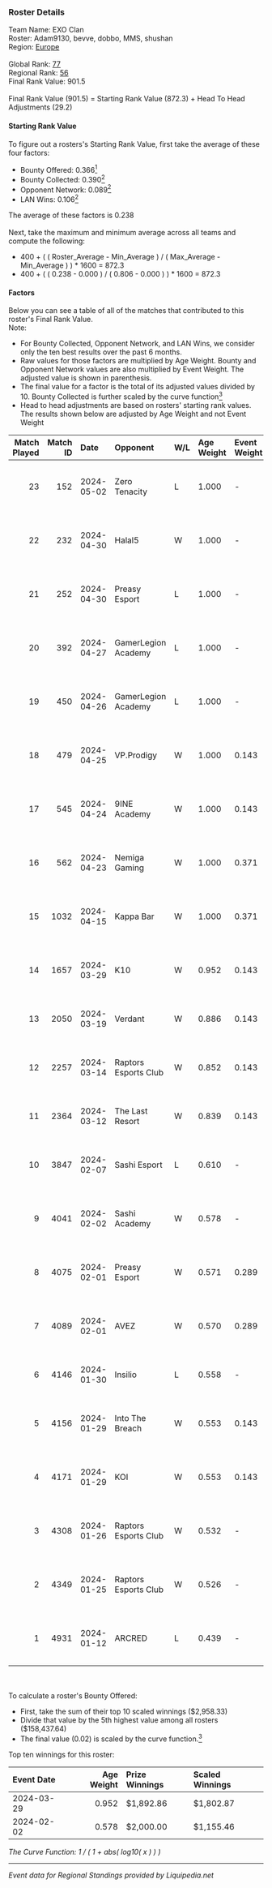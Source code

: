 ### Roster Details<br />
Team Name: EXO Clan<br />
Roster: Adam9130, bevve, dobbo, MMS, shushan<br />
Region: [Europe]( ../standings_europe.md)<br />
<br />
Global Rank: [77](../standings_global.md)<br />
Regional Rank: [56]( ../standings_europe.md)<br />
Final Rank Value:  901.5<br />
<br />
Final Rank Value (901.5) = Starting Rank Value (872.3) + Head To Head Adjustments (29.2)<br />

#### Starting Rank Value<br />
To figure out a rosters's Starting Rank Value, first take the average of these four factors:<br />
- Bounty Offered: 0.366[<sup>1</sup>](#table2)
- Bounty Collected: 0.390[<sup>2</sup>](#table1)
- Opponent Network: 0.089[<sup>2</sup>](#table1)
- LAN Wins: 0.106[<sup>2</sup>](#table1)

The average of these factors is 0.238<br />
<br />
Next, take the maximum and minimum average across all teams and compute the following:<br />
- 400 + ( ( Roster_Average - Min_Average ) / ( Max_Average - Min_Average ) ) * 1600 = 872.3
- 400 + ( ( 0.238 - 0.000 ) / ( 0.806 - 0.000 ) ) * 1600 = 872.3


#### Factors<br />
Below you can see a table of all of the matches that contributed to this roster's Final Rank Value.<br />
Note:<br />

- For Bounty Collected, Opponent Network, and LAN Wins, we consider only the ten best results over the past 6 months.
- Raw values for those factors are multiplied by Age Weight. Bounty and Opponent Network values are also multiplied by Event Weight. The adjusted value is shown in parenthesis.
- The final value for a factor is the total of its adjusted values divided by 10. Bounty Collected is further scaled by the curve function[<sup>3</sup>](#curveFunction)
- Head to head adjustments are based on rosters' starting rank values. The results shown below are adjusted by Age Weight and not Event Weight
<span id="table1"></span><br />


| Match Played | Match ID | Date       | Opponent             | W/L | Age Weight | Event Weight | Bounty Collected | Opponent Network | LAN Wins      | H2H Adj. | Roster                                     |
| -: | -: | :- | :- | :- | :- | :- | :- | :- | :- | -: | :- |
|           23 |      152 | 2024-05-02 | Zero Tenacity        | L   | 1.000      | -            | -                | -                | -             |   -11.08 | Adam9130, bevve, dobbo, MMS, shushan       |
|           22 |      232 | 2024-04-30 | Halal5               | W   | 1.000      | -            | -                | -                | false (0.000) |     1.63 | Adam9130, bevve, dobbo, MMS, shushan       |
|           21 |      252 | 2024-04-30 | Preasy Esport        | L   | 1.000      | -            | -                | -                | -             |   -23.97 | Adam9130, bevve, dobbo, MMS, shushan       |
|           20 |      392 | 2024-04-27 | GamerLegion Academy  | L   | 1.000      | -            | -                | -                | -             |   -17.05 | Adam9130, bevve, dobbo, MMS, shushan       |
|           19 |      450 | 2024-04-26 | GamerLegion Academy  | L   | 1.000      | -            | -                | -                | -             |   -19.02 | Adam9130, bevve, dobbo, MMS, shushan       |
|           18 |      479 | 2024-04-25 | VP.Prodigy           | W   | 1.000      | 0.143        | 0.029 (0.004)    | 0.762 (0.109)    | false (0.000) |     9.09 | Adam9130, bevve, dobbo, MMS, shushan       |
|           17 |      545 | 2024-04-24 | 9INE Academy         | W   | 1.000      | 0.143        | 0.005 (0.001)    | -                | false (0.000) |     4.66 | Adam9130, bevve, dobbo, MMS, shushan       |
|           16 |      562 | 2024-04-23 | Nemiga Gaming        | W   | 1.000      | 0.371        | 0.680 (0.253)    | 0.910 (0.338)    | false (0.000) |    26.30 | Adam9130, bevve, dobbo, MMS, shushan       |
|           15 |     1032 | 2024-04-15 | Kappa Bar            | W   | 1.000      | 0.371        | -                | 0.200 (0.074)    | false (0.000) |     3.31 | Adam9130, bevve, dobbo, MMS, shushan       |
|           14 |     1657 | 2024-03-29 | K10                  | W   | 0.952      | 0.143        | 0.015 (0.002)    | 0.418 (0.057)    | true (0.952)  |    10.69 | Adam9130, bevve, dobbo, eraa, Thomas       |
|           13 |     2050 | 2024-03-19 | Verdant              | W   | 0.886      | 0.143        | 0.027 (0.003)    | 0.662 (0.084)    | false (0.000) |    13.38 | Adam9130, bevve, dobbo, eraa, RuStY        |
|           12 |     2257 | 2024-03-14 | Raptors Esports Club | W   | 0.852      | 0.143        | 0.017 (0.002)    | 0.384 (0.047)    | false (0.000) |    11.12 | BehinDx, Karrar, moz, PrimeOPI, wfn        |
|           11 |     2364 | 2024-03-12 | The Last Resort      | W   | 0.839      | 0.143        | -                | 0.240 (0.029)    | false (0.000) |     6.32 | Adam9130, bevve, dobbo, eraa, RuStY        |
|           10 |     3847 | 2024-02-07 | Sashi Esport         | L   | 0.610      | -            | -                | -                | -             |   -12.11 | Adam9130, AwaykeN, bevve, dobbo, Duplicate |
|            9 |     4041 | 2024-02-02 | Sashi Academy        | W   | 0.578      | -            | -                | -                | false (0.000) |     4.26 | Adam9130, AwaykeN, bevve, dobbo, Duplicate |
|            8 |     4075 | 2024-02-01 | Preasy Esport        | W   | 0.571      | 0.289        | 0.007 (0.001)    | 0.525 (0.087)    | -             |     6.15 | Adam9130, AwaykeN, bevve, dobbo, Duplicate |
|            7 |     4089 | 2024-02-01 | AVEZ                 | W   | 0.570      | 0.289        | 0.007 (0.001)    | 0.160 (0.026)    | -             |     4.49 | Adam9130, AwaykeN, bevve, dobbo, Duplicate |
|            6 |     4146 | 2024-01-30 | Insilio              | L   | 0.558      | -            | -                | -                | -             |    -7.16 | faydett, FpSSS, Pipw, Polt, sugaR          |
|            5 |     4156 | 2024-01-29 | Into The Breach      | W   | 0.553      | 0.143        | 0.022 (0.002)    | -                | -             |     7.80 | Bymas, CRUC1AL, misutaaa, rallen, Thomas   |
|            4 |     4171 | 2024-01-29 | KOI                  | W   | 0.553      | 0.143        | 0.066 (0.005)    | 0.537 (0.042)    | -             |    13.26 | Adam9130, AwaykeN, bevve, dobbo, Duplicate |
|            3 |     4308 | 2024-01-26 | Raptors Esports Club | W   | 0.532      | -            | -                | -                | -             |     2.36 | Finui, Igorek, OxidE, PALM1, Rutk0         |
|            2 |     4349 | 2024-01-25 | Raptors Esports Club | W   | 0.526      | -            | -                | -                | -             |     2.38 | Finui, Igorek, OxidE, PALM1, Rutk0         |
|            1 |     4931 | 2024-01-12 | ARCRED               | L   | 0.439      | -            | -                | -                | -             |    -7.62 | Adam9130, AwaykeN, bevve, dobbo, Duplicate |

<br />
<span id="table2"></span><br />
To calculate a roster's Bounty Offered:<br />

- First, take the sum of their top 10 scaled winnings ($2,958.33)
- Divide that value by the 5th highest value among all rosters ($158,437.64)
- The final value (0.02) is scaled by the curve function.[<sup>3</sup>](#curveFunction)

Top ten winnings for this roster:<br />

| Event Date | Age Weight | Prize Winnings | Scaled Winnings |
| :- | -: | :- | :- |
| 2024-03-29 |      0.952 | $1,892.86      | $1,802.87       |
| 2024-02-02 |      0.578 | $2,000.00      | $1,155.46       |


<span id="curveFunction"></span>_The Curve Function: 1 / ( 1 + abs( log10( x ) ) )_<br />

---
_Event data for Regional Standings provided by Liquipedia.net_<br />
